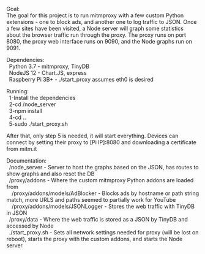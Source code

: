 Goal:<br />
The goal for this project is to run mitmproxy with a few custom Python extensions - one to block ads, and another one to log traffic to JSON. Once a few sites have been visited, a Node server will graph some statistics about the browser traffic run through the proxy. The proxy runs on port 8080, the proxy web interface runs on 9090, and the Node graphs run on 9091.

Dependencies:<br />
&ensp;Python 3.7 - mitmproxy, TinyDB<br />
&ensp;NodeJS 12 - Chart.JS, express<br />
&ensp;Raspberry Pi 3B+ - ./start_proxy assumes eth0 is desired<br />

Running:<br />
&ensp;1-Install the dependencies<br />
&ensp;2-cd /node_server<br />
&ensp;3-npm install<br />
&ensp;4-cd ..<br />
&ensp;5-sudo ./start_proxy.sh<br />

After that, only step 5 is needed, it will start everything. Devices can connect by setting their proxy to [Pi IP]:8080 and downloading a certificate from mitm.it

Documentation:<br />
&ensp;/node_server - Server to host the graphs based on the JSON, has routes to show graphs and also reset the DB<br />
&ensp;/proxy/addons - Where the custom mitmproxy Python addons are loaded from<br />
&ensp;&ensp;/proxy/addons/models/AdBlocker - Blocks ads by hostname or path string match, more URLS and paths seemed to partially work for YouTube<br />
&ensp;&ensp;/proxy/addons/models/JSONLogger - Stores the web traffic with TinyDB in JSON<br />
&ensp;/proxy/data - Where the web traffic is stored as a JSON by TinyDB and accessed by Node<br />
&ensp;./start_proxy.sh - Sets all network settings needed for proxy (will be lost on reboot), starts the proxy with the custom addons, and starts the Node server<br />

